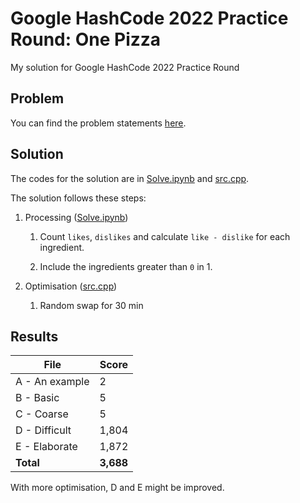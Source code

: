 # Google HashCode 2022 Practice Round: One Pizza
My solution for Google HashCode 2022 Practice Round

## Problem
You can find the problem statements [here](https://codingcompetitions.withgoogle.com/hashcode/round/00000000008f5ca9/00000000008f6f33).

## Solution

The codes for the solution are in [Solve.ipynb](notebooks/Solve.ipynb) and [src.cpp](src.cpp).

The solution follows these steps:

1. Processing ([Solve.ipynb](notebooks/Solve.ipynb))

   1. Count ```likes```, ```dislikes``` and calculate ```like - dislike``` for each ingredient.
   
   2. Include the ingredients greater than ```0``` in 1.
   
2. Optimisation ([src.cpp](src.cpp))

   1. Random swap for 30 min


## Results
| File  | Score |
| ------------- | ------------- |
| A - An example | 2 |
| B - Basic  | 5 |
| C - Coarse  | 5 |
| D - Difficult | 1,804 |
| E - Elaborate | 1,872 |
| **Total** | **3,688** |
With more optimisation, D and E might be improved. 
